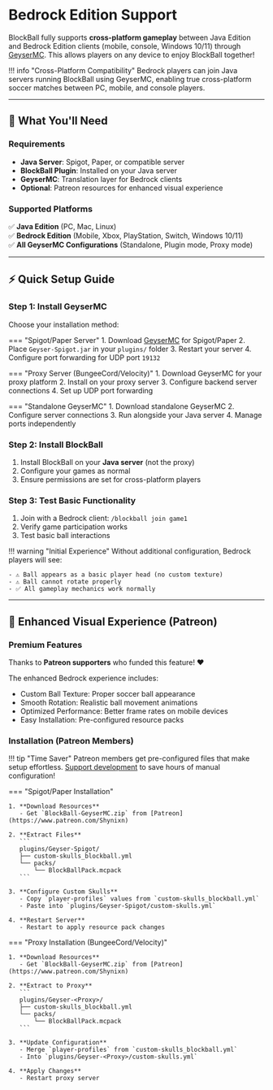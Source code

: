 # Bedrock Edition Support

BlockBall fully supports **cross-platform gameplay** between Java Edition and Bedrock Edition clients (mobile, console, Windows 10/11) through [GeyserMC](https://geysermc.org/). This allows players on any device to enjoy BlockBall together!

!!! info "Cross-Platform Compatibility"
    Bedrock players can join Java servers running BlockBall using GeyserMC, enabling true cross-platform soccer matches between PC, mobile, and console players.

---

## 🎯 What You'll Need

### Requirements

- **Java Server**: Spigot, Paper, or compatible server
- **BlockBall Plugin**: Installed on your Java server
- **GeyserMC**: Translation layer for Bedrock clients
- **Optional**: Patreon resources for enhanced visual experience

### Supported Platforms

✅ **Java Edition** (PC, Mac, Linux)  
✅ **Bedrock Edition** (Mobile, Xbox, PlayStation, Switch, Windows 10/11)  
✅ **All GeyserMC Configurations** (Standalone, Plugin mode, Proxy mode)

---

## ⚡ Quick Setup Guide

### Step 1: Install GeyserMC

Choose your installation method:

=== "Spigot/Paper Server"
    1. Download [GeyserMC](https://geysermc.org/) for Spigot/Paper
    2. Place `Geyser-Spigot.jar` in your `plugins/` folder
    3. Restart your server
    4. Configure port forwarding for UDP port `19132`

=== "Proxy Server (BungeeCord/Velocity)"
    1. Download GeyserMC for your proxy platform
    2. Install on your proxy server
    3. Configure backend server connections
    4. Set up UDP port forwarding

=== "Standalone GeyserMC"
    1. Download standalone GeyserMC
    2. Configure server connections
    3. Run alongside your Java server
    4. Manage ports independently

### Step 2: Install BlockBall

1. Install BlockBall on your **Java server** (not the proxy)
2. Configure your games as normal
3. Ensure permissions are set for cross-platform players

### Step 3: Test Basic Functionality

1. Join with a Bedrock client: `/blockball join game1`
2. Verify game participation works
3. Test basic ball interactions

!!! warning "Initial Experience"
    Without additional configuration, Bedrock players will see:
    
    - ⚠️ Ball appears as a basic player head (no custom texture)
    - ⚠️ Ball cannot rotate properly
    - ✅ All gameplay mechanics work normally

---

## 🎨 Enhanced Visual Experience (Patreon)

### Premium Features

Thanks to **Patreon supporters** who funded this feature! ❤️ 

The enhanced Bedrock experience includes:
* Custom Ball Texture: Proper soccer ball appearance
* Smooth Rotation: Realistic ball movement animations  
* Optimized Performance: Better frame rates on mobile devices
* Easy Installation: Pre-configured resource packs

### Installation (Patreon Members)

!!! tip "Time Saver"
    Patreon members get pre-configured files that make setup effortless. [Support development](https://www.patreon.com/Shynixn) to save hours of manual configuration!

=== "Spigot/Paper Installation"

    1. **Download Resources**
       - Get `BlockBall-GeyserMC.zip` from [Patreon](https://www.patreon.com/Shynixn)
    
    2. **Extract Files**
       ```
       plugins/Geyser-Spigot/
       ├── custom-skulls_blockball.yml
       └── packs/
           └── BlockBallPack.mcpack
       ```
    
    3. **Configure Custom Skulls**
       - Copy `player-profiles` values from `custom-skulls_blockball.yml`
       - Paste into `plugins/Geyser-Spigot/custom-skulls.yml`
    
    4. **Restart Server**
       - Restart to apply resource pack changes

=== "Proxy Installation (BungeeCord/Velocity)"

    1. **Download Resources**  
       - Get `BlockBall-GeyserMC.zip` from [Patreon](https://www.patreon.com/Shynixn)
    
    2. **Extract to Proxy**
       ```
       plugins/Geyser-<Proxy>/
       ├── custom-skulls_blockball.yml  
       └── packs/
           └── BlockBallPack.mcpack
       ```
    
    3. **Update Configuration**
       - Merge `player-profiles` from `custom-skulls_blockball.yml` 
       - Into `plugins/Geyser-<Proxy>/custom-skulls.yml`
    
    4. **Apply Changes**
       - Restart proxy server


